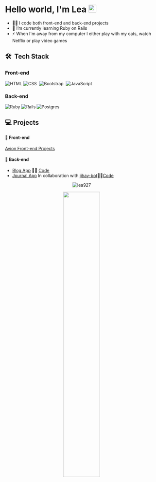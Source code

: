 # Hello world, I'm Lea <img src="https://media.giphy.com/media/hvRJCLFzcasrR4ia7z/giphy.gif" width="25px">

- 👩‍💻 I code both front-end and back-end projects
- 🚀 I’m currently learning Ruby on Rails
- ⚡ When I'm away from my computer I either play with my cats, watch Netflix or play video games

## 🛠 &nbsp;Tech Stack

### Front-end

![HTML](https://img.shields.io/badge/-HTML-05122A?style=flat&logo=HTML5)
![CSS](https://img.shields.io/badge/-CSS-05122A?style=flat&logo=CSS3&logoColor=1572B6)&nbsp;
![Bootstrap](https://img.shields.io/badge/-Bootstrap-05122A?style=flat&logo=bootstrap&logoColor=563D7C)&nbsp;
![JavaScript](https://img.shields.io/badge/-JavaScript-05122A?style=flat&logo=javascript)
<br />

### Back-end

![Ruby](https://img.shields.io/badge/-RUBY-05122A?style=flat&logo=ruby&logoColor=red)
![Rails](https://img.shields.io/badge/-RAILS-05122A?style=flat&logo=ruby%20on%20rails&logoColor=red)
![Postgres](https://img.shields.io/badge/-Postgres-05122A?style=flat&logo=postgresql)

## 💻 Projects

#### 👾 Front-end

[Avion Front-end Projects](https://lea927.github.io/avion-front-end/)

#### 🤖 Back-end

- [Blog App](https://avion-lea-blog.herokuapp.com/) 👩‍💻 [Code](https://github.com/lea927/avion_blog)
- [Journal App](https://avion-lea-blog.herokuapp.com/) In collaboration with [jjhay-bot](https://github.com/jjhay-bot)👩‍💻[Code](https://github.com/jjhay-bot/App_Journal)

<p align="center"><img align="center" src="https://github-readme-streak-stats.herokuapp.com/?user=lea927&theme=radical" alt="lea927" /></p>

<p align="center">
<img width="49%" heigth="100%" style="display:inline" align="center" src="https://github-readme-stats.vercel.app/api/top-langs/?username=lea927&theme=dark&langs_count=10&layout=compact" />
</p>
